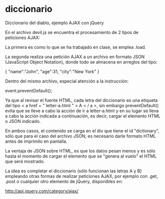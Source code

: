 # diccionario
Diccionario del diablo, ejemplo AJAX con jQuery

En el archivo devil.js se encuentra el procesamiento de 2 tipos de peticiones AJAX:

La primera es como lo que se ha trabajado en clase, se emplea .load.

La segunda realiza una petición AJAX a un archivo en formato JSON (JavaScript Object Notation), donde todo se almacena en arreglos del tipo:

{ "name":"John", "age":31, "city":"New York" }

Dentro del mismo archivo, especial atención a la instrucción: 

event.preventDefault();

Ya que al revisar el fuente HTML, cada letra del diccionario es una etiqueta del tipo < a href = " letter-a.html " > A < / a >, sin embargo preventDefault() evita que se lleve a cabo la acción de ir a letter-a.html y en su lugar se lleva a cabo la acción indicada a continuación, es decir, cargar el elemento HTML o JSON indicado.

En ambos casos, el contenido se carga en el div que tiene el id "dictionary", sólo que para el caso del archivo JSON, es necesario darle formato HTML antes de imprimilo en pantalla.

La ventaja de JSON sobre HTML, es que los datos pesan menos y es sólo hasta el momento de cargar el elemento que se "genera al vuelo" el HTML que será mostrado.

La idea es completar el diccionario (sólo funcionan las letras A y B) empleando otras formas de realizar peticiones AJAX, por ejemplo con .get, .post o cualquier otro elemento de jQuery, disponibles en:

http://api.jquery.com/category/ajax/
